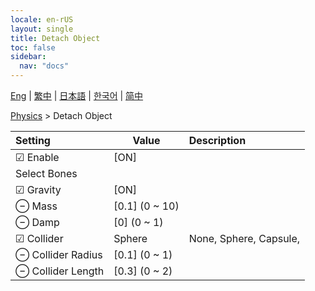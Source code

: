 ```yaml
---
locale: en-rUS
layout: single
title: Detach Object
toc: false
sidebar:
  nav: "docs"
---
```

[Eng](/dancexr/menu/2025.4/actor/detach_object) | [繁中](/tw/dancexr/menu/2025.4/actor/detach_object) | [日本語](/jp/dancexr/menu/2025.4/actor/detach_object) | [한국어](/kr/dancexr/menu/2025.4/actor/detach_object) | [简中](/zh/dancexr/menu/2025.4/actor/detach_object)

[Physics](../menu#Physics) > Detach Object



| Setting | Value | Description |
| :--- | --- | :--- |
|  ☑ Enable| [ON] | 
|  Select Bones|| 
|  ☑ Gravity| [ON] | 
|  ⊖ Mass| [0.1] (0 ~ 10) | 
|  ⊖ Damp| [0] (0 ~ 1) | 
| ☑ Collider| Sphere | None, Sphere, Capsule, 
|  ⊖ Collider Radius| [0.1] (0 ~ 1) | 
|  ⊖ Collider Length| [0.3] (0 ~ 2) | 
